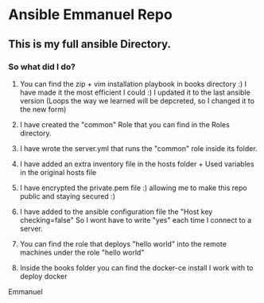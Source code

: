 # Ansible Emmanuel Repo
## This is my full ansible Directory.
### So what did I do?

1. You can find the zip + vim installation playbook in books directory :)
   I have made it the most efficient I could :) I updated it to the last ansible version
   (Loops the way we learned will be depcreted, so I changed it to the new form)

2. I have created the "common" Role that you can find in the Roles directory.

3. I have wrote the server.yml that runs the "common" role inside its folder.

4. I have added an extra inventory file in the hosts folder + Used variables in the original
   hosts file

5. I have encrypted the private.pem file :) allowing me to make this repo public and staying secured :) 

6. I have added to the ansible configuration file the "Host key checking=false" So I wont have to write "yes" each time I connect to a server.

8. You can find the role that deploys "hello world" into the remote machines under the role
   "hello world"

9. Inside the books folder you can find the docker-ce install I work with to deploy docker
   
 
Emmanuel 
